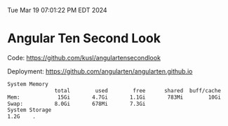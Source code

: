 Tue Mar 19 07:01:22 PM EDT 2024

# Angular Ten Second Look

Code: https://github.com/kusl/angulartensecondlook

Deployment: https://github.com/angularten/angularten.github.io

```bash
System Memory
               total        used        free      shared  buff/cache   available
Mem:            15Gi       4.7Gi       1.1Gi       783Mi        10Gi        10Gi
Swap:          8.0Gi       678Mi       7.3Gi
System Storage
1.2G	.
